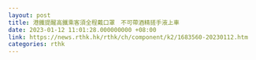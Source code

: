 ```yaml
---
layout: post
title: 港鐵提醒高鐵乘客須全程戴口罩　不可帶酒精搓手液上車
date: 2023-01-12 11:01:28.000000000 +08:00
link: https://news.rthk.hk/rthk/ch/component/k2/1683560-20230112.htm
categories: rthk
---
```



